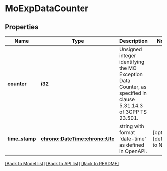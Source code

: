 # MoExpDataCounter

## Properties
Name | Type | Description | Notes
------------ | ------------- | ------------- | -------------
**counter** | **i32** | Unsigned integer identifying the MO Exception Data Counter, as specified in clause 5.31.14.3 of 3GPP TS 23.501.  | 
**time_stamp** | [**chrono::DateTime::<chrono::Utc>**](DateTime.md) | string with format 'date-time' as defined in OpenAPI. | [optional] [default to None]

[[Back to Model list]](../README.md#documentation-for-models) [[Back to API list]](../README.md#documentation-for-api-endpoints) [[Back to README]](../README.md)


